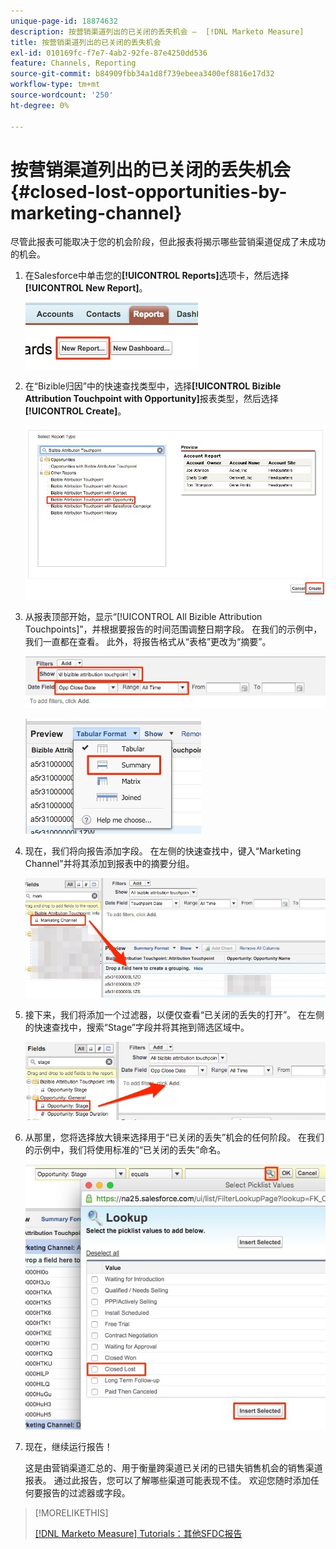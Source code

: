 ```yaml
---
unique-page-id: 18874632
description: 按营销渠道列出的已关闭的丢失机会 —  [!DNL Marketo Measure]
title: 按营销渠道列出的已关闭的丢失机会
exl-id: 010169fc-f7e7-4ab2-92fe-87e4250dd536
feature: Channels, Reporting
source-git-commit: b84909fbb34a1d8f739ebeea3400ef8816e17d32
workflow-type: tm+mt
source-wordcount: '250'
ht-degree: 0%

---
```


# 按营销渠道列出的已关闭的丢失机会 {#closed-lost-opportunities-by-marketing-channel}

尽管此报表可能取决于您的机会阶段，但此报表将揭示哪些营销渠道促成了未成功的机会。

1. 在Salesforce中单击您的&#x200B;**[!UICONTROL Reports]**&#x200B;选项卡，然后选择&#x200B;**[!UICONTROL New Report]**。

   ![](assets/1-3.jpg)

1. 在“Bizible归因”中的快速查找类型中，选择&#x200B;**[!UICONTROL Bizible Attribution Touchpoint with Opportunity]**&#x200B;报表类型，然后选择&#x200B;**[!UICONTROL Create]**。

   ![](assets/2-3.jpg)

1. 从报表顶部开始，显示“[!UICONTROL All Bizible Attribution Touchpoints]”，并根据要报告的时间范围调整日期字段。 在我们的示例中，我们一直都在查看。 此外，将报告格式从“表格”更改为“摘要”。

   ![](assets/3-3.jpg)

   ![](assets/4-2.jpg)

1. 现在，我们将向报告添加字段。 在左侧的快速查找中，键入“Marketing Channel”并将其添加到报表中的摘要分组。

   ![](assets/5.jpg)

1. 接下来，我们将添加一个过滤器，以便仅查看“已关闭的丢失的打开”。 在左侧的快速查找中，搜索“Stage”字段并将其拖到筛选区域中。

   ![](assets/6.jpg)

1. 从那里，您将选择放大镜来选择用于“已关闭的丢失”机会的任何阶段。 在我们的示例中，我们将使用标准的“已关闭的丢失”命名。

   ![](assets/7.jpg)

1. 现在，继续运行报告！

   这是由营销渠道汇总的、用于衡量跨渠道已关闭的已错失销售机会的销售渠道报表。 通过此报告，您可以了解哪些渠道可能表现不佳。 欢迎您随时添加任何要报告的过滤器或字段。

>[!MORELIKETHIS]
>
>[[!DNL Marketo Measure] Tutorials：其他SFDC报告](https://experienceleague.adobe.com/en/docs/marketo-measure-learn/tutorials/onboarding/marketo-measure-102/addtional-salesforce-reports)

